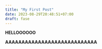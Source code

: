 ```yaml
---
title: "My First Post"
date: 2023-08-29T20:48:51+07:00
draft: fase
---
```




**HELLOOOOOO**


**AAAAAAAAAAAAAAAAAAAAAAAAAAAA**